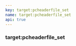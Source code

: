 ```yaml
---
key: target:pcheaderfile_set
name: target:pcheaderfile_set
api: true
---
```


### target:pcheaderfile_set
